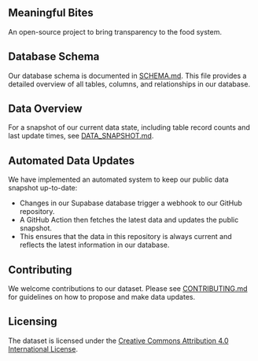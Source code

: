## Meaningful Bites

An open-source project to bring transparency to the food system.

## Database Schema

Our database schema is documented in [SCHEMA.md](./SCHEMA.md). This file provides a detailed overview of all tables, columns, and relationships in our database.

## Data Overview

For a snapshot of our current data state, including table record counts and last update times, see [DATA_SNAPSHOT.md](./docs/DATA_SNAPSHOT.md).

## Automated Data Updates

We have implemented an automated system to keep our public data snapshot up-to-date:
- Changes in our Supabase database trigger a webhook to our GitHub repository.
- A GitHub Action then fetches the latest data and updates the public snapshot.
- This ensures that the data in this repository is always current and reflects the latest information in our database.

## Contributing

We welcome contributions to our dataset. Please see [CONTRIBUTING.md](./docs/CONTRIBUTING.md) for guidelines on how to propose and make data updates.

## Licensing
The dataset is licensed under the [Creative Commons Attribution 4.0 International License](LICENSE-DATA).